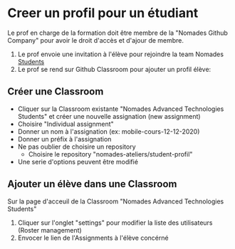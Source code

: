 # Creer un profil pour un étudiant

Le prof en charge de la formation doit être membre de la "Nomades Github Company" pour avoir le droit d'accès et d'ajour de membre. 
1. Le prof envoie une invitation à l'élève pour rejoindre la team Nomades [Students](https://github.com/orgs/nomades-ateliers/teams/students)
2. Le prof se rend sur Github Classroom pour ajouter un profil élève:

## Créer une Classroom
- Cliquer sur la Classroom existante  "Nomades Advanced Technologies Students" et créer une nouvelle assignation (new assignment)
- Choisire "Individual assignment"
- Donner un nom à l'assignation (ex: mobile-cours-12-12-2020)
- Donner un préfix à l'assignation
- Ne pas oublier de choisire un repository
  - Choisire le repository "nomades-ateliers/student-profil"
- Une serie d'options peuvent être modifié

## Ajouter un élève dans une Classroom
Sur la page d'acceuil de la Classroom "Nomades Advanced Technologies Students"
1. Cliquer sur l'onglet "settings" pour modifier la liste des utilisateurs (Roster management) 
2. Envocer le lien de l'Assignments à l'élève concérné
